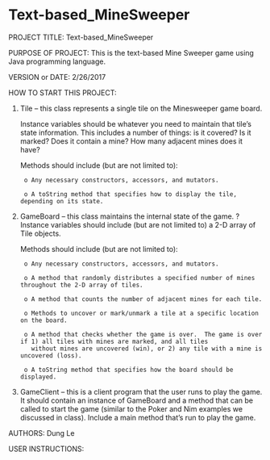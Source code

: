 # Text-based_MineSweeper
PROJECT TITLE: Text-based_MineSweeper

PURPOSE OF PROJECT: This is the text-based Mine Sweeper game using Java programming language.




VERSION or DATE: 2/26/2017

HOW TO START THIS PROJECT:
1. Tile – this class represents a single tile on the Minesweeper game board. 

	 Instance variables should be whatever you need to maintain that tile’s state information. This includes a number of things: is it covered?  Is it marked?  Does it contain a mine?  How many adjacent 	mines does it have?
	 
	 Methods should include (but are not limited to): 
	 
		o Any necessary constructors, accessors, and mutators. 
		
		o A toString method that specifies how to display the tile, depending on its state. 
		
2. GameBoard – this class maintains the internal state of the game. ? 	Instance variables should include (but are not limited to) a 2-D 	array of Tile objects. 

	Methods should include (but are not limited to): 
	
		o Any necessary constructors, accessors, and mutators. 
		
		o A method that randomly distributes a specified number of mines throughout the 2-D array of tiles. 
		
		o A method that counts the number of adjacent mines for each tile. 
		
		o Methods to uncover or mark/unmark a tile at a specific location on the board. 
		
		o A method that checks whether the game is over.  The game is over if 1) all tiles with mines are marked, and all tiles
		  without mines are uncovered (win), or 2) any tile with a mine is uncovered (loss). 
		  
		o A toString method that specifies how the board should be displayed. 
		
3. GameClient – this is a client program that the user runs to play the game. It should contain an instance of GameBoard and a method that can be called to start the game (similar to the Poker and Nim examples we discussed in class).  Include a main method that’s run to play the game. 

AUTHORS: Dung Le

USER INSTRUCTIONS:



